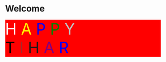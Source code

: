 <html>
  <head>
    <style>
      div{
        font-size:50px;
        background-color:red;
        }
      p0{ 
        color:white;
        }
      p1
      {color:yellow;
       }
      p2{
        color:blue;
        }
      p3{
        color:green;
        }
      p4{
        color:silver;
        }
      p5{
        color:black;
        }
      p6{
        color:brown;
        }
      p7{
        color:marron;
        }
      p8{
        color:purple;
        }
      p9{
        color:blue;
        }
    </style>
  </head>
  
<h1>Welcome</h1>
<div>
<p0>H</p0>
<p1>A</p1>
<p2>P</p2>
<p3>P</p3>
<p4>Y</p4>
<br>
<p5> T</p5>
<p6>I</p6>
<p7>H</p7>
<p8>A</p8>
<p9>R</p9>
</div>
</html>
